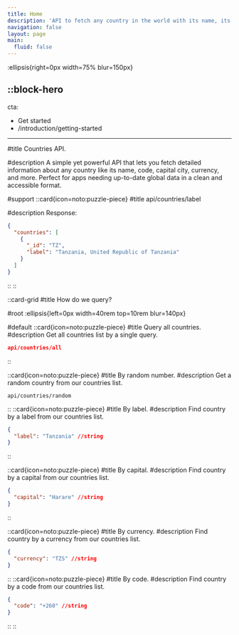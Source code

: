 ```yaml
---
title: Home
description: 'API to fetch any country in the world with its name, its id code and more information.'
navigation: false
layout: page
main:
  fluid: false
---
```


:ellipsis{right=0px width=75% blur=150px}

::block-hero
---
cta:
  - Get started
  - /introduction/getting-started
---

#title
Countries API.

#description
A simple yet powerful API that lets you fetch detailed information about any country like its name, code, capital city, currency, and more. Perfect for apps needing up-to-date global data in a clean and accessible format.

#support
  ::card{icon=noto:puzzle-piece}
  #title
  api/countries/label
  
  #description
  Response:
  ```json
  {
    "countries": [
      {
        "_id": "TZ",
        "label": "Tanzania, United Republic of Tanzania"
      }
    ]
  }
  ```
  ::
::

::card-grid
#title
How do we query?

#root
:ellipsis{left=0px width=40rem top=10rem blur=140px}

#default
  ::card{icon=noto:puzzle-piece}
  #title
  Query all countries.
  #description
  Get all countries list by a single query.
  ```json
  api/countries/all
  ```
  ::

  ::card{icon=noto:puzzle-piece}
  #title
  By random number.
  #description
  Get a random country from our countries list.
  ```
  api/countries/random
  ```
  ::
  ::card{icon=noto:puzzle-piece}
  #title
  By label.
  #description
  Find country by a label from our countries list.
  ```json
  {
    "label": "Tanzania" //string
  }
  ```
  ::

  ::card{icon=noto:puzzle-piece}
  #title
  By capital.
  #description
  Find country by a capital from our countries list.
  ```json
  {
    "capital": "Harare" //string
  }
  ```
  ::

  ::card{icon=noto:puzzle-piece}
  #title
  By currency.
  #description
  Find country by a currency from our countries list.
  ```json
  {
    "currency": "TZS" //string
  }
  ```
  ::
  ::card{icon=noto:puzzle-piece}
  #title
  By code.
  #description
  Find country by a code from our countries list.
  ```json
  {
    "code": "+260" //string
  }
  ```
  ::
::
